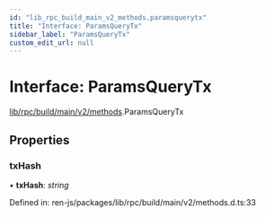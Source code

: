 ```yaml
---
id: "lib_rpc_build_main_v2_methods.paramsquerytx"
title: "Interface: ParamsQueryTx"
sidebar_label: "ParamsQueryTx"
custom_edit_url: null
---
```


# Interface: ParamsQueryTx

[lib/rpc/build/main/v2/methods](../modules/lib_rpc_build_main_v2_methods.md).ParamsQueryTx

## Properties

### txHash

• **txHash**: *string*

Defined in: ren-js/packages/lib/rpc/build/main/v2/methods.d.ts:33
